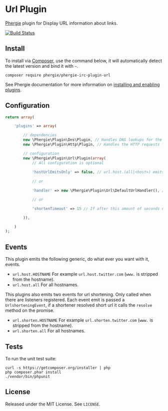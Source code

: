 # Url Plugin

[Phergie](http://github.com/phergie/phergie-irc-bot-react/) plugin for Display URL information about links.

[![Build Status](https://secure.travis-ci.org/phergie/phergie-irc-plugin-react-url.png?branch=master)](http://travis-ci.org/phergie/phergie-irc-plugin-react-url)

## Install

To install via [Composer](http://getcomposer.org/), use the command below, it will automatically detect the latest version and bind it with `~`.

```
composer require phergie/phergie-irc-plugin-url 
```

See Phergie documentation for more information on
[installing and enabling plugins](https://github.com/phergie/phergie-irc-bot-react/wiki/Usage#plugins).

## Configuration

```php
return array(

    'plugins' => array(

        // dependencies
        new \Phergie\Plugin\Dns\Plugin, // Handles DNS lookups for the HTTP plugin
        new \Phergie\Plugin\Http\Plugin, // Handles the HTTP requests for this plugin

        // configuration
        new \Phergie\Plugin\Url\Plugin(array(
            // All configuration is optional
            
            'hostUrlEmitsOnly' => false, // url.host.(all|<host>) emits only, no further URL handling / shortening
            
            // or

            'handler' => new \Phergie\Plugin\Url\DefaultUrlHandler(), // URL handler that creates a formatted message based on the URL

            // or

            'shortenTimeout' => 15 // If after this amount of seconds no url shortener has come up with a short URL the normal URL will be used. (Not in effect when there are no shorteners listening.)

        )),

    )
);
```

## Events

This plugin emits the following generic, do what ever you want with it, events.

* `url.host.HOSTNAME` For example `url.host.twitter.com` (`www.` is stripped from the hostname).
* `url.host.all` For all hostnames.

This plugins also emits two events for url shortening. Only called when there are listeners registered. Each event emit is passed a `UrlshorteningEvent`, if a shortener resolved short url it calls the `resolve` method on the promise.

* `url.shorten.HOSTNAME` For example `url.shorten.twitter.com` (`www.` is stripped from the hostname).
* `url.shorten.all` For all hostnames.

## Tests

To run the unit test suite:

```
curl -s https://getcomposer.org/installer | php
php composer.phar install
./vendor/bin/phpunit
```

## License

Released under the MIT License. See `LICENSE`.

